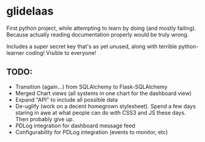 # glidelaas
First python project, while attempting to learn by doing (and mostly failing). Because actually reading documentation properly would be truly wrong.

Includes a super secret key that's as yet unused, along with terrible python-learner coding! Visible to everyone!

## TODO:
* Transition (again...) from SQLAlchemy to Flask-SQLAlchemy
* Merged Chart views (all systems in one chart for the dashboard view)
* Expand "API" to include all possible data
* De-uglify (work on a decent homegrown stylesheet). Spend a few days staring in awe at what people can do with CSS3 and JS these days. Then probably give up.
* PDLog integration for dashboard message feed
* Configurability for PDLog integration (events to monitor, etc)
